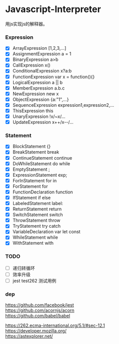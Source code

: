 # Javascript-Interpreter
用js实现js的解释器。

### Expression

* [x] ArrayExpression       [1,2,3,...]
* [x] AssignmentExpression  a = 1
* [x] BinaryExpression      a>b
* [x] CallExpression        x()
* [x] ConditionalExpression x?a:b
* [x] FunctionExpression    var x = function(){}
* [x] LogicalExpression     a || b
* [x] MemberExpression      a.b.c
* [x] NewExpression         new x
* [x] ObjectExpression      {a:"1",...}
* [x] SequenceExpression    expression1,expression2,...
* [x] ThisExpression        this
* [x] UnaryExpression       !x/~x/...
* [x] UpdateExpression      x++/x--/...

### Statement

* [x] BlockStatement        {}
* [x] BreakStatement        break
* [x] ContinueStatement     continue
* [x] DoWhileStatement      do while
* [x] EmptyStatement        ;
* [x] ExpressionStatement   exp;
* [x] ForInStatement        for in
* [x] ForStatement          for 
* [x] FunctionDeclaration   function
* [x] IfStatement           if else 
* [x] LabeledStatement      label:
* [x] ReturnStatement       return 
* [x] SwitchStatement       switch
* [x] ThrowStatement        throw
* [x] TryStatement          try catch
* [x] VariableDeclaration   var let const
* [x] WhileStatement        while
* [x] WithStatement         with

### TODO

* [ ] 递归转循环
* [ ] 效率升级
* [ ] jest test262 测试用例

### dep

https://github.com/facebook/jest  
https://github.com/acornjs/acorn  
https://github.com/babel/babel  

https://262.ecma-international.org/5.1/#sec-12.1  
https://developer.mozilla.org/  
https://astexplorer.net/  